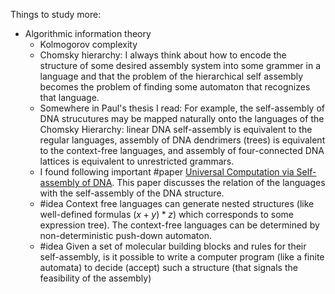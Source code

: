 Things to study more:
* Algorithmic information theory
	* Kolmogorov complexity
	* Chomsky hierarchy: I always think about how to encode the structure of some desired assembly system into some grammer in a language and that the problem of the hierarchical self assembly becomes the problem of finding some automaton that recognizes that language.
	* Somewhere in Paul's thesis I read: For example, the self-assembly of DNA strucutures may be mapped naturally onto the languages of the Chomsky Hierarchy: linear DNA self-assembly is equivalent to the regular languages, assembly of DNA dendrimers (trees) is equivalent to the context-free languages, and assembly of four-connected DNA lattices is equivalent to unrestricted grammars.
	* I found following important #paper [Universal Computation via Self-assembly of DNA](https://www.dna.caltech.edu/Papers/self-assem.pdf). This paper discusses the relation of the languages with the self-assembly of the DNA structure.
	* #idea Context free languages can generate nested structures (like well-defined formulas $(x+y)*z$) which corresponds to some expression tree). The context-free languages can be determined by non-deterministic push-down automaton.
	* #idea Given a set of molecular building blocks and rules for their self-assembly, is it possible to write a computer program (like a finite automata) to decide (accept) such a structure (that signals the feasibility of the assembly)
 